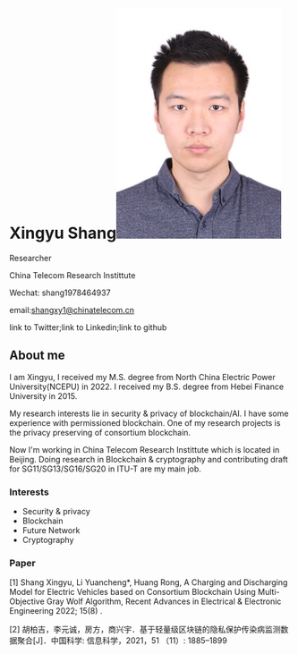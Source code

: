 # Xingyu Shang![picture](https://github.com/cristianoshang/-/blob/master/1.jpg)

Researcher

China Telecom Research Instittute

Wechat: shang1978464937

email:shangxy1@chinatelecom.cn

link to Twitter;link to Linkedin;link to github

## About me

I am Xingyu, I received my M.S. degree from North China Electric Power University(NCEPU) in 2022. I received my B.S. degree from Hebei Finance University in 2015. 

My research interests lie in security & privacy of blockchain/AI. I have some experience with permissioned blockchain. One of my research projects is the privacy preserving of consortium blockchain.

Now I'm working in China Telecom Research Instittute which is located in Beijing. Doing research in Blockchain & cryptography and contributing draft for SG11/SG13/SG16/SG20 in ITU-T are my main job.

### Interests

* Security & privacy
* Blockchain
* Future Network
* Cryptography


### Paper

[1] Shang Xingyu, Li Yuancheng*, Huang Rong, A Charging and Discharging Model for Electric Vehicles based on Consortium Blockchain Using Multi-Objective Gray Wolf Algorithm, Recent Advances in Electrical & Electronic Engineering 2022; 15(8) . 

[2] 胡柏吉，李元诚，房方，商兴宇．基于轻量级区块链的隐私保护传染病监测数据聚合[J]．中国科学: 信息科学，2021，51 （11）: 1885–1899


